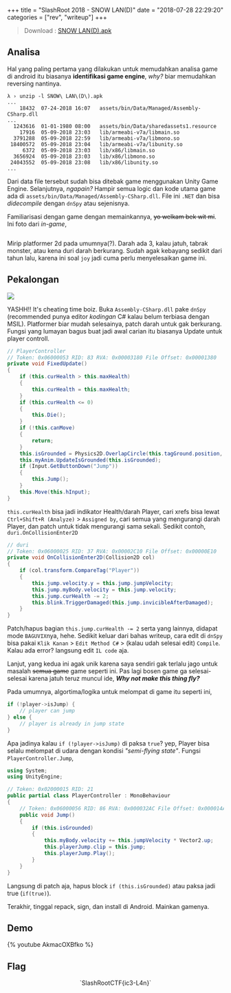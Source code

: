 +++
title = "SlashRoot 2018 - SNOW LAN(D)"
date = "2018-07-28 22:29:20"
categories = ["rev", "writeup"]
+++

> Download : [SNOW LAN(D).apk]()

## Analisa

Hal yang paling pertama yang dilakukan untuk memudahkan analisa game di android itu biasanya __identifikasi game engine__, _why?_ biar memudahkan reversing nantinya.
```
λ › unzip -l SNOW\ LAN\(D\).apk
...
    18432  07-24-2018 16:07   assets/bin/Data/Managed/Assembly-CSharp.dll
...
  1243616  01-01-1980 08:00   assets/bin/Data/sharedassets1.resource
    17916  05-09-2018 23:03   lib/armeabi-v7a/libmain.so
  3791288  05-09-2018 22:59   lib/armeabi-v7a/libmono.so
 18400572  05-09-2018 23:04   lib/armeabi-v7a/libunity.so
     6372  05-09-2018 23:03   lib/x86/libmain.so
  3656924  05-09-2018 23:03   lib/x86/libmono.so
 24043552  05-09-2018 23:08   lib/x86/libunity.so
...
```
Dari data file tersebut sudah bisa ditebak game menggunakan Unity Game Engine. Selanjutnya, _ngapain?_ Hampir semua logic dan kode utama game ada di `assets/bin/Data/Managed/Assembly-CSharp.dll`. File ini `.NET` dan bisa _didecompile_ dengan `dnSpy` atau sejenisnya.

Familiarisasi dengan game dengan memainkannya, ~~yo welkam bek wit mi~~. Ini foto dari _in-game_,

![]()

Mirip platformer 2d pada umumnya(?). Darah ada 3, kalau jatuh, tabrak monster, atau kena duri darah berkurang. Sudah agak kebayang sedikit dari tahun lalu, karena ini soal `joy` jadi cuma perlu menyelesaikan game ini.

## Pekalongan

![](https://i.imgflip.com/1qjm83.jpg)

YASHH!! It's cheating time boiz. Buka `Assembly-CSharp.dll` pake `dnSpy` (recommended punya editor _kodingan_ C# kalau belum terbiasa dengan MSIL). Platformer biar mudah selesainya, patch darah untuk gak berkurang. Fungsi yang lumayan bagus buat jadi awal carian itu biasanya Update untuk player controll.

```csharp
// PlayerController
// Token: 0x06000053 RID: 83 RVA: 0x00003180 File Offset: 0x00001380
private void FixedUpdate()
{
	if (this.curHealth > this.maxHealth)
	{
		this.curHealth = this.maxHealth;
	}
	if (this.curHealth <= 0)
	{
		this.Die();
	}
	if (!this.canMove)
	{
		return;
	}
	this.isGrounded = Physics2D.OverlapCircle(this.tagGround.position, this.radius, this.playerMask);
	this.myAnim.UpdateIsGrounded(this.isGrounded);
	if (Input.GetButtonDown("Jump"))
	{
		this.Jump();
	}
	this.Move(this.hInput);
}
```

`this.curHealth` bisa jadi indikator Health/darah Player, cari xrefs bisa lewat `Ctrl+Shift+R (Analyze)` > `Assigned by`, cari semua yang mengurangi darah Player, dan patch untuk tidak mengurangi sama sekali. Sedikit contoh, `duri.OnCollisionEnter2D`

```csharp
// duri
// Token: 0x06000025 RID: 37 RVA: 0x00002C10 File Offset: 0x00000E10
private void OnCollisionEnter2D(Collision2D col)
{
	if (col.transform.CompareTag("Player"))
	{
		this.jump.velocity.y = this.jump.jumpVelocity;
		this.jump.myBody.velocity = this.jump.velocity;
		this.jump.curHealth -= 2;
		this.blink.TriggerDamaged(this.jump.invicibleAfterDamaged);
	}
}
```

Patch/hapus bagian `this.jump.curHealth -= 2` serta yang lainnya, didapat mode `BAGUVIX`nya, hehe. Sedikit keluar dari bahas writeup, cara edit di `dnSpy` bisa pakai `Klik Kanan` > `Edit Method C#` > (kalau udah selesai edit) `Compile`. Kalau ada error? langsung edit `IL code` aja.

Lanjut, yang kedua ini agak unik karena saya sendiri gak terlalu jago untuk masalah ~~semua game~~ game seperti ini. Pas lagi bosen game ga selesai-selesai karena jatuh teruz muncul ide, ___Why not make this thing fly?___

Pada umumnya, algortima/logika untuk melompat di game itu seperti ini,
```C
if (!player->isJump) {
	// player can jump
} else {
	// player is already in jump state
}
```

Apa jadinya kalau `if (!player->isJump)` di paksa `true`? yep, Player bisa selalu melompat di udara dengan kondisi _"semi-flying state"_. Fungsi `PlayerController.Jump`,

```csharp
using System;
using UnityEngine;

// Token: 0x02000015 RID: 21
public partial class PlayerController : MonoBehaviour
{
	// Token: 0x06000056 RID: 86 RVA: 0x000032AC File Offset: 0x000014AC
	public void Jump()
	{
		if (this.isGrounded)
		{
			this.myBody.velocity += this.jumpVelocity * Vector2.up;
			this.playerJump.clip = this.jump;
			this.playerJump.Play();
		}
	}
}
```

Langsung di patch aja, hapus block `if (this.isGrounded)` atau paksa jadi true (`if(true)`).

Terakhir, tinggal repack, sign, dan install di Android. Mainkan gamenya.

## Demo

{% youtube AkmacOXBfko %}

## Flag

<center>`SlashRootCTF{ic3-L4n}`</center>
